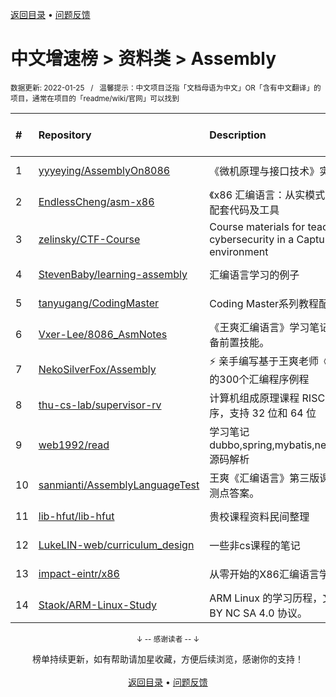 <a href="https://gitee.com/GrowingGit/GitHub-Chinese-Top-Charts#github中文排行榜">返回目录</a> • <a href="/content/docs/feedback.md">问题反馈</a>

# 中文增速榜 > 资料类 > Assembly
<sub>数据更新: 2022-01-25&nbsp;&nbsp;&nbsp;/&nbsp;&nbsp;&nbsp;温馨提示：中文项目泛指「文档母语为中文」OR「含有中文翻译」的项目，通常在项目的「readme/wiki/官网」可以找到</sub>

|#|Repository|Description|Stars|Average daily growth|Updated|
|:-|:-|:-|:-|:-|:-|
|1|[yyyeying/AssemblyOn8086](https://github.com/yyyeying/AssemblyOn8086)|《微机原理与接口技术》实验|2|0|2021-10-29|
|2|[EndlessCheng/asm-x86](https://github.com/EndlessCheng/asm-x86)|《x86 汇编语言：从实模式到保护模式》配套代码及工具|3|0|2021-10-29|
|3|[zelinsky/CTF-Course](https://github.com/zelinsky/CTF-Course)|Course materials for teaching cybersecurity in a Capture the Flag environment|44|0|2021-08-18|
|4|[StevenBaby/learning-assembly](https://github.com/StevenBaby/learning-assembly)|汇编语言学习的例子|2|0|2021-08-05|
|5|[tanyugang/CodingMaster](https://github.com/tanyugang/CodingMaster)|Coding Master系列教程配套代码。|74|0|2021-09-04|
|6|[Vxer-Lee/8086_AsmNotes](https://github.com/Vxer-Lee/8086_AsmNotes)|《王爽汇编语言》学习笔记，学逆向必备前置技能。|3|0|2021-09-29|
|7|[NekoSilverFox/Assembly](https://github.com/NekoSilverFox/Assembly)|⚡ 亲手编写基于王爽老师《汇编语言》的300个汇编程序例程|55|0|2021-12-30|
|8|[thu-cs-lab/supervisor-rv](https://github.com/thu-cs-lab/supervisor-rv)|计算机组成原理课程 RISC-V 监控程序，支持 32 位和 64 位|67|0|2021-09-20|
|9|[web1992/read](https://github.com/web1992/read)|学习笔记 dubbo,spring,mybatis,netty,rocketmq 源码解析|25|0|2022-01-21|
|10|[sanmianti/AssemblyLanguageTest](https://github.com/sanmianti/AssemblyLanguageTest)|王爽《汇编语言》第三版课后实验及检测点答案。|76|0|2022-01-10|
|11|[lib-hfut/lib-hfut](https://github.com/lib-hfut/lib-hfut)|贵校课程资料民间整理|165|0|2021-12-21|
|12|[LukeLIN-web/curriculum_design](https://github.com/LukeLIN-web/curriculum_design)|一些非cs课程的笔记|4|0|2021-11-30|
|13|[impact-eintr/x86](https://github.com/impact-eintr/x86)|从零开始的X86汇编语言学习|2|0|2022-01-07|
|14|[Staok/ARM-Linux-Study](https://github.com/Staok/ARM-Linux-Study)|ARM Linux 的学习历程，文章遵守 CC BY NC SA 4.0 协议。|6|0|2021-09-27|

<div align="center">
    <p><sub>↓ -- 感谢读者 -- ↓</sub></p>
    榜单持续更新，如有帮助请加星收藏，方便后续浏览，感谢你的支持！
</div>

<br/>

<div align="center"><a href="https://gitee.com/GrowingGit/GitHub-Chinese-Top-Charts#github中文排行榜">返回目录</a> • <a href="/content/docs/feedback.md">问题反馈</a></div>
